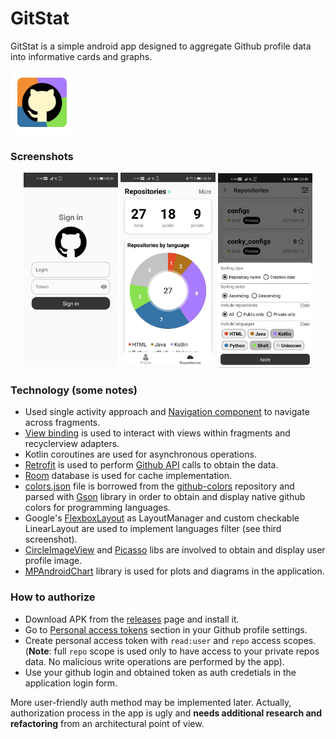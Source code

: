 # GitStat
GitStat is a simple android app designed to aggregate Github profile data into informative cards and graphs.

<img src="doc/logo.png" width="20%"/>

### Screenshots
<p align="center">
<img src="doc/screenshot_login.jpg" width="30%"/>
<img src="doc/screenshot_repositories.jpg" width="30%"/>
<img src="doc/screenshot_repositories_filters.jpg" width="30%"/>
</p>


### Technology (some notes)

- Used single activity approach and [Navigation component](https://developer.android.com/guide/navigation) to navigate across fragments.
- [View binding](https://developer.android.com/topic/libraries/view-binding) is used to interact with views within fragments and recyclerview adapters.
- Kotlin coroutines are used for asynchronous operations.
- [Retrofit](https://github.com/square/retrofit) is used to perform [Github API](https://docs.github.com/en/rest) calls to obtain the data.
- [Room](https://developer.android.com/jetpack/androidx/releases/room) database is used for cache implementation.
- [colors.json]() file is borrowed from the [github-colors](https://github.com/ozh/github-colors) repository and parsed with [Gson](https://github.com/google/gson) library in order to obtain and display native github colors for programming languages.
- Google's [FlexboxLayout](https://github.com/google/flexbox-layout) as LayoutManager and custom checkable LinearLayout are 
used to implement languages filter (see third screenshot).
- [CircleImageView](https://github.com/hdodenhof/CircleImageView) and [Picasso](https://github.com/square/picasso) libs are involved to obtain and display user profile image.
- [MPAndroidChart](https://github.com/PhilJay/MPAndroidChart) library is used for plots and diagrams in the application.


### How to authorize
- Download APK from the [releases](https://github.com/alexandr7035/gitstat/releases) page and install it.
- Go to [Personal access tokens](https://github.com/settings/tokens) section in your Github profile settings.
- Create personal access token with ```read:user``` and ```repo``` access scopes. (**Note**: full ```repo``` scope is used only to have access to your private repos data. No malicious write operations are performed by the app).
- Use your github login and obtained token as auth credetials in the application login form.

More user-friendly auth method may be implemented later. Actually, authorization process in the app is ugly and **needs additional research and refactoring** from an architectural point of view.
